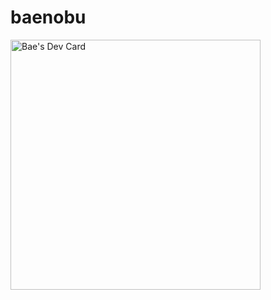 # baenobu
<a href="https://app.daily.dev/Baenobu"><img src="https://api.daily.dev/devcards/894b31be54be447d8430301e2c61af4d.png?r=x77" width="400" alt="Bae's Dev Card"/></a>
